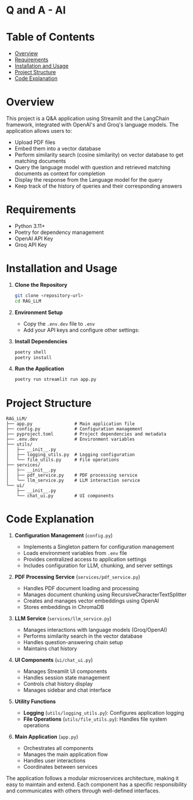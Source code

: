 # Q and A - AI

# Table of Contents
- [Overview](#overview) 
- [Requirements](#requirements)
- [Installation and Usage](#installation-and-usage)
- [Project Structure](#project-structure)
- [Code Explanation](#code-explanation)

# Overview
This project is a Q&A application using Streamlit and the LangChain framework, integrated with OpenAI's and Groq's language models. The application allows users to:
- Upload PDF files
- Embed them into a vector database
- Perform similarity search (cosine similarity) on vector database to get matching documents
- Query the language model with question and retrieved matching documents as context for completion
- Display the response from the Language model for the query
- Keep track of the history of queries and their corresponding answers

# Requirements
- Python 3.11+
- Poetry for dependency management
- OpenAI API Key
- Groq API Key

# Installation and Usage
1. **Clone the Repository**
   ```bash
   git clone <repository-url>
   cd RAG_LLM
   ```

2. **Environment Setup**
   - Copy the `.env.dev` file to `.env`
   - Add your API keys and configure other settings:

3. **Install Dependencies**
   ```bash
   poetry shell
   poetry install
   ```

4. **Run the Application**
   ```bash
   poetry run streamlit run app.py
   ```

# Project Structure
```
RAG_LLM/
├── app.py                # Main application file
├── config.py             # Configuration management
├── pyproject.toml        # Project dependencies and metadata
├── .env.dev              # Environment variables
├── utils/
│   ├── __init__.py
│   ├── logging_utils.py  # Logging configuration
│   └── file_utils.py     # File operations
├── services/
│   ├── __init__.py
│   ├── pdf_service.py    # PDF processing service
│   └── llm_service.py    # LLM interaction service
└── ui/
    ├── __init__.py
    └── chat_ui.py        # UI components
```

# Code Explanation
1. **Configuration Management** (`config.py`)
   - Implements a Singleton pattern for configuration management
   - Loads environment variables from `.env` file
   - Provides centralized access to application settings
   - Includes configuration for LLM, chunking, and server settings

2. **PDF Processing Service** (`services/pdf_service.py`)
   - Handles PDF document loading and processing
   - Manages document chunking using RecursiveCharacterTextSplitter
   - Creates and manages vector embeddings using OpenAI
   - Stores embeddings in ChromaDB

3. **LLM Service** (`services/llm_service.py`)
   - Manages interactions with language models (Groq/OpenAI)
   - Performs similarity search in the vector database
   - Handles question-answering chain setup
   - Maintains chat history

4. **UI Components** (`ui/chat_ui.py`)
   - Manages Streamlit UI components
   - Handles session state management
   - Controls chat history display
   - Manages sidebar and chat interface

5. **Utility Functions**
   - **Logging** (`utils/logging_utils.py`): Configures application logging
   - **File Operations** (`utils/file_utils.py`): Handles file system operations

6. **Main Application** (`app.py`)
   - Orchestrates all components
   - Manages the main application flow
   - Handles user interactions
   - Coordinates between services

The application follows a modular microservices architecture, making it easy to maintain and extend. Each component has a specific responsibility and communicates with others through well-defined interfaces.